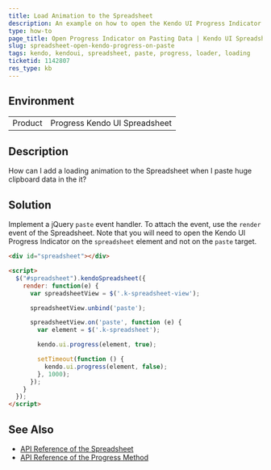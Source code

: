 ```yaml
---
title: Load Animation to the Spreadsheet
description: An example on how to open the Kendo UI Progress Indicator on pasting data in the Kendo UI Spreadsheet.
type: how-to
page_title: Open Progress Indicator on Pasting Data | Kendo UI Spreadsheet
slug: spreadsheet-open-kendo-progress-on-paste
tags: kendo, kendoui, spreadsheet, paste, progress, loader, loading
ticketid: 1142807
res_type: kb
---
```


## Environment

<table>
 <tr>
  <td>Product</td>
  <td>Progress Kendo UI Spreadsheet</td>
 </tr>
</table>

## Description

How can I add a loading animation to the Spreadsheet when I paste huge clipboard data in the it?

## Solution

Implement a jQuery `paste` event handler. To attach the event, use the `render` event of the Spreadsheet. Note that you will need to open the Kendo UI Progress Indicator on the `spreadsheet` element and not on the `paste` target.  

````html
<div id="spreadsheet"></div>

<script>
  $("#spreadsheet").kendoSpreadsheet({
    render: function(e) {
      var spreadsheetView = $('.k-spreadsheet-view');

      spreadsheetView.unbind('paste');

      spreadsheetView.on('paste', function (e) {
        var element = $('.k-spreadsheet');

        kendo.ui.progress(element, true);

        setTimeout(function () {
          kendo.ui.progress(element, false);
        }, 1000);
      });
    }
  });
</script>
````

## See Also

* [API Reference of the Spreadsheet](http://docs.telerik.com/kendo-ui/api/javascript/ui/spreadsheet)
* [API Reference of the Progress Method](https://docs.telerik.com/kendo-ui/api/javascript/ui/ui/methods/progress)
